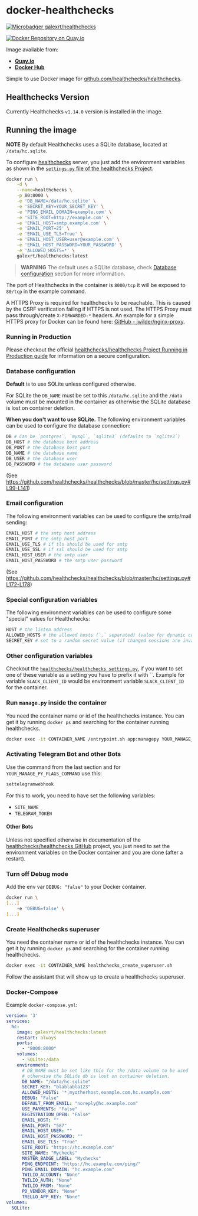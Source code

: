 # docker-healthchecks

[![Microbadger galexrt/healthchecks](https://images.microbadger.com/badges/image/galexrt/healthchecks.svg)](https://microbadger.com/images/galexrt/healthchecks "Get your own image badge on microbadger.com")

[![Docker Repository on Quay.io](https://quay.io/repository/galexrt/healthchecks/status "Docker Repository on Quay.io")](https://quay.io/repository/galexrt/healthchecks)

Image available from:

* [**Quay.io**](https://quay.io/repository/galexrt/healthchecks)
* [**Docker Hub**](https://hub.docker.com/r/galexrt/healthchecks)

Simple to use Docker image for [github.com/healthchecks/healthchecks](https://github.com/healthchecks/healthchecks).

## Healthchecks Version

Currently Healthchecks `v1.14.0` version is installed in the image.

## Running the image

**NOTE** By default Healthchecks uses a SQLite database, located at `/data/hc.sqlite`.

To configure [healthchecks](https://github.com/healthchecks/healthchecks) server, you
just add the environment variables as shown in the [`settings.py` file of the healthchecks Project](https://github.com/healthchecks/healthchecks/blob/master/hc/settings.py).

```bash
docker run \
    -d \
    --name=healthchecks \
    -p 80:8000 \
    -e 'DB_NAME=/data/hc.sqlite' \
    -e 'SECRET_KEY=YOUR_SECRET_KEY' \
    -e 'PING_EMAIL_DOMAIN=example.com' \
    -e 'SITE_ROOT=http://example.com' \
    -e 'EMAIL_HOST=smtp.example.com' \
    -e 'EMAIL_PORT=25' \
    -e 'EMAIL_USE_TLS=True' \
    -e 'EMAIL_HOST_USER=user@example.com' \
    -e 'EMAIL_HOST_PASSWORD=YOUR_PASSWORD' \
    -e 'ALLOWED_HOSTS=*' \
    galexrt/healthchecks:latest
```

> **WARNING** The default uses a SQLite database, check [Database configuration](#database-configuration) section for more information.

The port of Healthchecks in the container is `8000/tcp` it will be exposed to `80/tcp` in the example command.

A HTTPS Proxy is required for healthchecks to be reachable.
This is caused by the CSRF verification failing if HTTPS is not used.
The HTTPS Proxy must pass through/create `X-FORWARDED-*` headers.
An example for a simple HTTPS proxy for Docker can be found here: [GitHub - jwilder/nginx-proxy](https://github.com/jwilder/nginx-proxy).

### Running in Production

Please checkout the official [healthchecks/healthchecks Project Running in Production guide](https://github.com/healthchecks/healthchecks#running-in-production) for information on a secure configuration.

### Database configuration

**Default** is to use SQLite unless configured otherwise.

For SQLite the `DB_NAME` must be set to this `/data/hc.sqlite` and the  `/data` volume must be mounted in the container as otherwise the SQLite database is lost on container deletion.

**When you don't want to use SQLite.**
The following environment variables can be used to configure the database connection:

```bash
DB # Can be `postgres`, `mysql`, `sqlite3` (defaults to `sqlite3`)
DB_HOST # the database host address
DB_PORT # the database host port
DB_NAME # the database name
DB_USER # the database user
DB_PASSWORD # the database user password
```

(See https://github.com/healthchecks/healthchecks/blob/master/hc/settings.py#L99-L141)

### Email configuration

The following environment variables can be used to configure the smtp/mail sending:
```bash
EMAIL_HOST # the smtp host address
EMAIL_PORT # the smtp host port
EMAIL_USE_TLS # if tls should be used for smtp
EMAIL_USE_SSL # if ssl should be used for smtp
EMAIL_HOST_USER # the smtp user
EMAIL_HOST_PASSWORD # the smtp user password
```

(See https://github.com/healthchecks/healthchecks/blob/master/hc/settings.py#L172-L178)

### Special configuration variables

The following environment variables can be used to configure some "special" values for Healthchecks:

```bash
HOST # the listen address
ALLOWED_HOSTS # the allowed hosts (`,` separated) (value for dynamic container environment is `*`)
SECRET_KEY # set to a random secret value (if changed sessions are invalidated)
```

### Other configuration variables

Checkout the [`healthchecks/healthchecks settings.py`](https://github.com/healthchecks/healthchecks/blob/master/hc/settings.py), if you want to set one of these variable as a setting you have to prefix it with ``.
Example for variable `SLACK_CLIENT_ID` would be environment variable `SLACK_CLIENT_ID` for the container.

### Run `manage.py` inside the container

You need the container name or id of the healthchecks instance. You can get it by running `docker ps` and searching for the container running healthchecks.

```bash
docker exec -it CONTAINER_NAME /entrypoint.sh app:managepy YOUR_MANAGE_PY_FLAGS_COMMAND
```

### Activating Telegram Bot and other Bots

Use the command from the last section and for `YOUR_MANAGE_PY_FLAGS_COMMAND` use this:

```bash
settelegramwebhook
```

For this to work, you need to have set the following variables:

* `SITE_NAME`
* `TELEGRAM_TOKEN`

#### Other Bots

Unless not specified otherwise in documentation of the [healthchecks/healthchecks
GitHub](https://github.com/healthchecks/healthchecks) project, you just need to set the environment variables on
the Docker container and you are done (after a restart).

### Turn off Debug mode

Add the env var `DEBUG: "false"` to your Docker container.

```bash
docker run \
[...]
    -e 'DEBUG=false' \
[...]
```

### Create Healthchecks superuser

You need the container name or id of the healthchecks instance. You can get it by running `docker ps` and searching for the container running healthchecks.

```bash
docker exec -it CONTAINER_NAME healthchecks_create_superuser.sh
```

Follow the assistant that will show up to create a healthchecks superuser.

### Docker-Compose

Example `docker-compose.yml`:

```yaml
version: '3'
services:
  hc:
    image: galexrt/healthchecks:latest
    restart: always
    ports:
      - "8000:8000"
    volumes:
      - SQLite:/data
    environment:
      # DB_NAME must be set like this for the /data volume to be used
      # otherwise the SQLite db is lost on container deletion.
      DB_NAME: "/data/hc.sqlite"
      SECRET_KEY: "blablabla123"
      ALLOWED_HOSTS: '*,myotherhost,example.com,hc.example.com'
      DEBUG: "False"
      DEFAULT_FROM_EMAIL: "noreply@hc.example.com"
      USE_PAYMENTS: "False"
      REGISTRATION_OPEN: "False"
      EMAIL_HOST: ""
      EMAIL_PORT: "587"
      EMAIL_HOST_USER: ""
      EMAIL_HOST_PASSWORD: ""
      EMAIL_USE_TLS: "True"
      SITE_ROOT: "https://hc.example.com"
      SITE_NAME: "Mychecks"
      MASTER_BADGE_LABEL: "Mychecks"
      PING_ENDPOINT: "https://hc.example.com/ping/"
      PING_EMAIL_DOMAIN: "hc.example.com"
      TWILIO_ACCOUNT: "None"
      TWILIO_AUTH: "None"
      TWILIO_FROM: "None"
      PD_VENDOR_KEY: "None"
      TRELLO_APP_KEY: "None"
volumes:
  SQLite:
```
